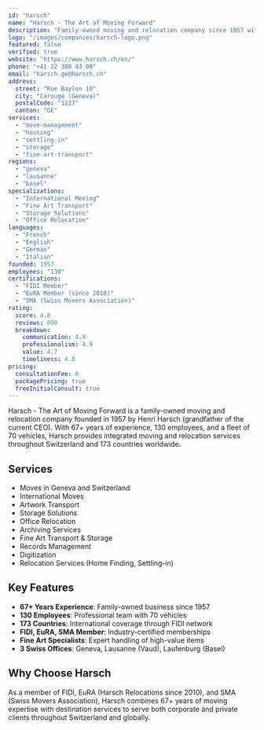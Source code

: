 ```yaml
---
id: "harsch"
name: "Harsch - The Art of Moving Forward"
description: "Family-owned moving and relocation company since 1957 with offices in Geneva, Lausanne, and Basel. 67+ years experience, 130 employees, international coverage in 173 countries."
logo: "/images/companies/harsch-logo.png"
featured: false
verified: true
website: "https://www.harsch.ch/en/"
phone: "+41 22 300 43 00"
email: "harsch.ge@harsch.ch"
address:
  street: "Rue Baylon 10"
  city: "Carouge (Geneva)"
  postalCode: "1227"
  canton: "GE"
services:
  - "move-management"
  - "housing"
  - "settling-in"
  - "storage"
  - "fine-art-transport"
regions:
  - "geneva"
  - "lausanne"
  - "basel"
specializations:
  - "International Moving"
  - "Fine Art Transport"
  - "Storage Solutions"
  - "Office Relocation"
languages:
  - "French"
  - "English"
  - "German"
  - "Italian"
founded: 1957
employees: "130"
certifications:
  - "FIDI Member"
  - "EuRA Member (since 2010)"
  - "SMA (Swiss Movers Association)"
rating:
  score: 4.8
  reviews: 890
  breakdown:
    communication: 4.8
    professionalism: 4.9
    value: 4.7
    timeliness: 4.8
pricing:
  consultationFee: 0
  packagePricing: true
  freeInitialConsult: true
---
```


Harsch - The Art of Moving Forward is a family-owned moving and relocation company founded in 1957 by Henri Harsch (grandfather of the current CEO). With 67+ years of experience, 130 employees, and a fleet of 70 vehicles, Harsch provides integrated moving and relocation services throughout Switzerland and 173 countries worldwide.

## Services

- Moves in Geneva and Switzerland
- International Moves
- Artwork Transport
- Storage Solutions
- Office Relocation
- Archiving Services
- Fine Art Transport & Storage
- Records Management
- Digitization
- Relocation Services (Home Finding, Settling-in)

## Key Features

- **67+ Years Experience**: Family-owned business since 1957
- **130 Employees**: Professional team with 70 vehicles
- **173 Countries**: International coverage through FIDI network
- **FIDI, EuRA, SMA Member**: Industry-certified memberships
- **Fine Art Specialists**: Expert handling of high-value items
- **3 Swiss Offices**: Geneva, Lausanne (Vaud), Laufenburg (Basel)

## Why Choose Harsch

As a member of FIDI, EuRA (Harsch Relocations since 2010), and SMA (Swiss Movers Association), Harsch combines 67+ years of moving expertise with destination services to serve both corporate and private clients throughout Switzerland and globally.
